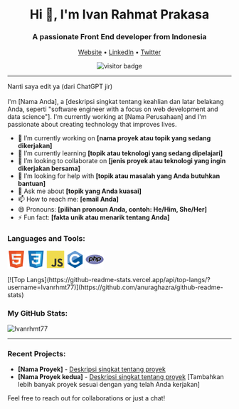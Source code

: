 <h1 align="center">Hi 👋, I'm Ivan Rahmat Prakasa</h1>
<h3 align="center">A passionate Front End developer from Indonesia</h3>

<p align="center">
  <a href="[link-website-anda]">Website</a> •
  <a href="https://www.linkedin.com/in/ivan-rahmat-prakasa-450737308">LinkedIn</a> •
  <a href="https://twitter.com/[username-twitter-anda]">Twitter</a>
</p>

<div align="center">
  <img src="https://komarev.com/ghpvc/?username=Ivanrhmt77&color=blue" alt="visitor badge"/>
</div>

---

Nanti saya edit ya (dari ChatGPT jir) 
<br><br>
I'm [Nama Anda], a [deskripsi singkat tentang keahlian dan latar belakang Anda, seperti "software engineer with a focus on web development and data science"]. I'm currently working at [Nama Perusahaan] and I'm passionate about creating technology that improves lives.

- 🔭 I’m currently working on **[nama proyek atau topik yang sedang dikerjakan]**
- 🌱 I’m currently learning **[topik atau teknologi yang sedang dipelajari]**
- 👯 I’m looking to collaborate on **[jenis proyek atau teknologi yang ingin dikerjakan bersama]**
- 🤔 I’m looking for help with **[topik atau masalah yang Anda butuhkan bantuan]**
- 💬 Ask me about **[topik yang Anda kuasai]**
- 📫 How to reach me: **[email Anda]**
- 😄 Pronouns: **[pilihan pronoun Anda, contoh: He/Him, She/Her]**
- ⚡ Fun fact: **[fakta unik atau menarik tentang Anda]**

### Languages and Tools:
<p align="left">
  <img src="https://raw.githubusercontent.com/devicons/devicon/master/icons/html5/html5-original.svg" alt="HTML5" width="40" height="40"/>
  <img src="https://raw.githubusercontent.com/devicons/devicon/master/icons/css3/css3-original.svg" alt="CSS3" width="40" height="40"/>
  <img src="https://raw.githubusercontent.com/devicons/devicon/master/icons/javascript/javascript-original.svg" alt="JavaScript" width="40" height="40"/>
  <img src="https://raw.githubusercontent.com/devicons/devicon/master/icons/c/c-original.svg" alt="C" width="40" height="40"/>
  <img src="https://raw.githubusercontent.com/devicons/devicon/master/icons/php/php-original.svg" alt="PHP" width="40" height="40"/>
</p>
[![Top Langs](https://github-readme-stats.vercel.app/api/top-langs/?username=Ivanrhmt77)](https://github.com/anuraghazra/github-readme-stats)

### My GitHub Stats:
<p><img src="https://github-readme-stats.vercel.app/api?username=Ivanrhmt77&show_icons=true&locale=en" alt="Ivanrhmt77" /></p>

---

### Recent Projects:
- **[Nama Proyek]** - [Deskripsi singkat tentang proyek](link-ke-repo)
- **[Nama Proyek kedua]** - [Deskripsi singkat tentang proyek](link-ke-repo)
[Tambahkan lebih banyak proyek sesuai dengan yang telah Anda kerjakan]

Feel free to reach out for collaborations or just a chat!

